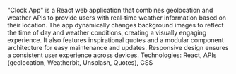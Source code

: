 "Clock App" is a React web application that combines geolocation and weather APIs to provide users with real-time weather information based on their location. The app dynamically changes background images to reflect the time of day and weather conditions, creating a visually engaging experience. It also features inspirational quotes and a modular component architecture for easy maintenance and updates. Responsive design ensures a consistent user experience across devices.  Technologies: React, APIs (geolocation, Weatherbit, Unsplash, Quotes), CSS
